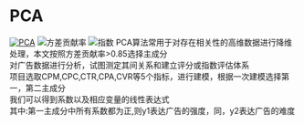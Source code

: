 # PCA  
[![PCA](https://img.shields.io/badge/PCA-%E4%B8%BB%E6%88%90%E5%88%86%E5%88%86%E6%9E%90-red)](http://blog.sina.com.cn/s/blog_59d470310100j7f1.html)
![方差贡献率](https://img.shields.io/badge/%E6%96%B9%E5%B7%AE%E8%B4%A1%E7%8C%AE%E7%8E%87-%3E0.85-yellowgreen)
![指数](https://img.shields.io/badge/%E6%8C%87%E6%95%B0-%E8%A1%A8%E8%BE%BE%E5%BC%8F-orange)
PCA算法常用于对存在相关性的高维数据进行降维处理，本文按照方差贡献率>0.85选择主成分  
对广告数据进行分析，试图测定其间关系和建立评分或指数评估体系  
项目选取CPM,CPC,CTR,CPA,CVR等5个指标，进行建模，根据一次建模选择第一，第二主成分  
我们可以得到系数以及相应变量的线性表达式  
其中:第一主成分中所有系数都为正,则y1表达广告的强度，同，y2表达广告的难度  

